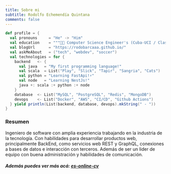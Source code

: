 ```yaml
---
title: Sobre mi
subtitle: Rodolfo Echemendía Quintana
comments: false
---
```


```scala
def profile = {
  val pronouns     = "He" -> "Him"
  val education    = """👨‍🎓 Computer Science Engineer's (Cuba-UCI / Class of 2011)"""
  val blogUrl      = "https://rodobarcaaa.github.io/"
  val askMeAbout   = ("tech", "webdev", "soccer")
  val technologies = for {
    backend   <- {
      val java   = "My first programming language!"
      val scala  = List("Play", "Slick", "Tapir", "Sangria", "Cats")
      val python = "Learning FastApi!⚡"
      val node   = "Learning NestJs!"
      java +: scala :+ python :+ node
    }
    database  <- List("MySQL", "PostgreSQL", "Redis", "MongoDB")
    devops    <- List("Docker", "AWS", "CI/CD", "Github Actions")
  } yield println(List(backend, database, devops).mkString(" - "))
}
```

### Resumen

Ingeniero de software con amplia experiencia trabajando en la industria de la tecnología. Con habilidades para desarrollar productos web, principalmente BackEnd, como servicios web REST y GraphQL, conexiones a bases de datos e interacción con terceros. Además de ser un lider de equipo con buena administración y habilidades de comunicación.

##### Además puedes ver más acá: [es-online-cv](https://rodobarcaaa.github.io/es-online-cv/)
